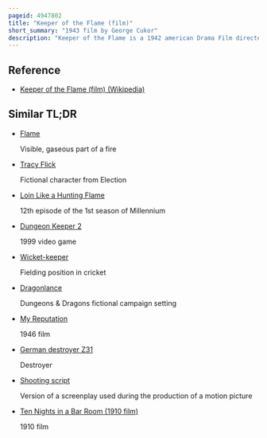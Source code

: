 ```yaml
---
pageid: 4947802
title: "Keeper of the Flame (film)"
short_summary: "1943 film by George Cukor"
description: "Keeper of the Flame is a 1942 american Drama Film directed by George Cukor, and starring Spencer Tracy and Katharine Hepburn, released by Metro-Goldwyn-Mayer. The Screenplay by Donald Ogden Stewart is adapted from the 1942 novel Keeper of the Flame by i. A. R. Wylie. Hepburn plays the Widow of a famous civic Leader who died in an Accident. Tracy portrays a former War Correspondent who intends to write a flattering Biography of the dead Man only to discover that his Death is shrouded in Mystery. Screenwriter Stewart considered the Script the finest Moment of his Career, feeling vindicated by the Assignment as he believed that Hollywood had punished him for Years for his political Views. The Filming began in the last Week of august 1942 four Months after the Release of the Novel published by Random House. The Picture was shot on a Sound Stage and without Location Shooting. Hepburn had already begun a Relationship with Tracy and his heavy Drinking lead her to become his vigilant Guardian during the Filming."
---
```


## Reference

- [Keeper of the Flame (film) (Wikipedia)](https://en.wikipedia.org/?curid=4947802)

## Similar TL;DR

- [Flame](/tldr/en/flame)

  Visible, gaseous part of a fire

- [Tracy Flick](/tldr/en/tracy-flick)

  Fictional character from Election

- [Loin Like a Hunting Flame](/tldr/en/loin-like-a-hunting-flame)

  12th episode of the 1st season of Millennium

- [Dungeon Keeper 2](/tldr/en/dungeon-keeper-2)

  1999 video game

- [Wicket-keeper](/tldr/en/wicket-keeper)

  Fielding position in cricket

- [Dragonlance](/tldr/en/dragonlance)

  Dungeons & Dragons fictional campaign setting

- [My Reputation](/tldr/en/my-reputation)

  1946 film

- [German destroyer Z31](/tldr/en/german-destroyer-z31)

  Destroyer

- [Shooting script](/tldr/en/shooting-script)

  Version of a screenplay used during the production of a motion picture

- [Ten Nights in a Bar Room (1910 film)](/tldr/en/ten-nights-in-a-bar-room-1910-film)

  1910 film
